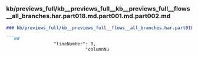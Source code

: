 ### kb/previews_full/kb__previews_full__kb__previews_full__flows__all_branches.har.part018.md.part001.md.part002.md

```md
### kb/previews_full/kb__previews_full__flows__all_branches.har.part018.md.part001.md (part 002)

```md
                  "lineNumber": 0,
                              "columnNu
```

```

```
